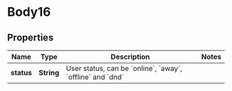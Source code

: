 
# Body16

## Properties
Name | Type | Description | Notes
------------ | ------------- | ------------- | -------------
**status** | **String** | User status, can be &#x60;online&#x60;, &#x60;away&#x60;, &#x60;offline&#x60; and &#x60;dnd&#x60; | 



